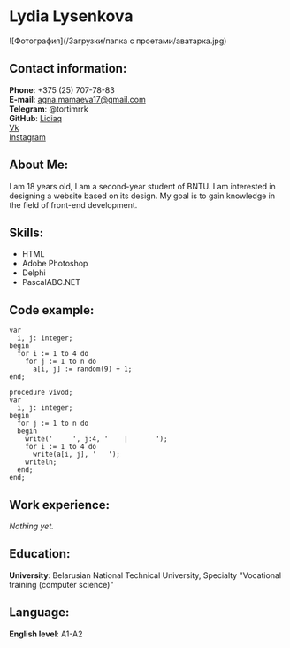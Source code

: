  # Lydia Lysenkova  


 ![Фотография](/Загрузки/папка с проетами/аватарка.jpg)


 ## Contact information:  
**Phone**: +375 (25) 707-78-83  
**E-mail**: agna.mamaeva17@gmail.com  
 **Telegram**: @tortimrrk  
 **GitHub**: [Lidiaq](https://github.com/Lidiaq)  
 [Vk](https://vk.com/ll_poteryashka_ll)  
 [Instagram](https://instagram.com/ll_poteryashka_ll?igshid=YmMyMTA2M2Y=)  


 ## About Me:  
 I am 18 years old, I am a second-year student of BNTU. I am interested in designing a website based on its design. My goal is to gain knowledge in the field of front-end development.  


 ## Skills:  
 * HTML
 * Adobe Photoshop
 * Delphi
 * PascalABC.NET  


 ## Code example:  
```procedure wwod;  
var
  i, j: integer;
begin
  for i := 1 to 4 do
    for j := 1 to n do
      a[i, j] := random(9) + 1; 
end;

procedure vivod;
var
  i, j: integer;
begin
  for j := 1 to n do
  begin
    write('     ', j:4, '    |       ');
    for i := 1 to 4 do
      write(a[i, j], '   '); 
    writeln;
  end;
end;
```  


## Work experience:  
*Nothing yet.*  


## Education:  
**University**: Belarusian National Technical University, Specialty "Vocational training (computer science)"  

## Language:  
**English level**: A1-A2